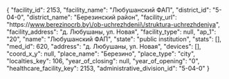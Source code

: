 {
    "facility_id": 2153,
    "facility_name": "Любушанский ФАП",
    "district_id": "5-04-0",
    "district_name": "Березинский район",
    "facility_url": "https:\/\/www.berezinocrb.by\/ob-uchrezhdenii\/struktura-uchrezhdeniya",
    "facility_address": "д. Любушаны, ул. Новая",
    "facility_type": null,
    "ap_1": "20",
    "name": "Любушанский ФАП",
    "state": "public institution",
    "stats": [],
    "med_id": 620,
    "address": "д. Любушаны, ул. Новая",
    "devices": [],
    "coord_x_y": null,
    "place_name": "Березино",
    "place_type": "city",
    "localties_key": 106,
    "year_of_closing": null,
    "year_of_opening": "0",
    "healthcare_facility_key": 2153,
    "administrative_division_id": "5-04-0"
}